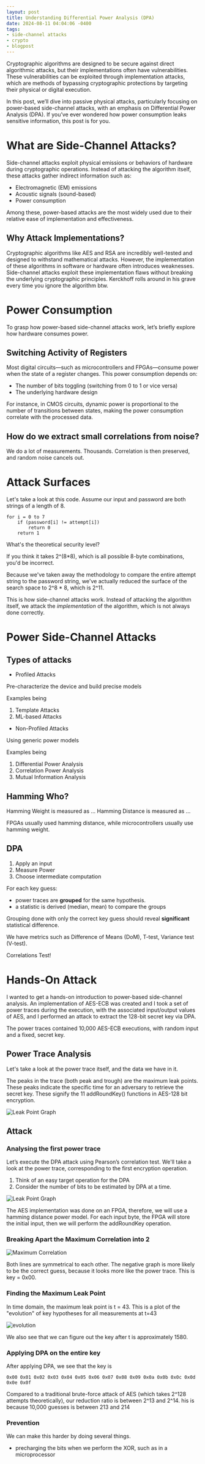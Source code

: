 ```yaml
---
layout: post
title: Understanding Differential Power Analysis (DPA)
date: 2024-08-11 04:04:06 -0400
tags: 
- side-channel attacks
- crypto
- blogpost
---
```


Cryptographic algorithms are designed to be secure against direct algorithmic attacks, but their implementations often have vulnerabilities. These vulnerabilities can be exploited through implementation attacks, which are methods of bypassing cryptographic protections by targeting their physical or digital execution.

In this post, we’ll dive into passive physical attacks, particularly focusing on power-based side-channel attacks, with an emphasis on Differential Power Analysis (DPA). If you’ve ever wondered how power consumption leaks sensitive information, this post is for you.

# What are Side-Channel Attacks?

Side-channel attacks exploit physical emissions or behaviors of hardware during cryptographic operations. Instead of attacking the algorithm itself, these attacks gather indirect information such as:

- Electromagnetic (EM) emissions
- Acoustic signals (sound-based)
- Power consumption

Among these, power-based attacks are the most widely used due to their relative ease of implementation and effectiveness.

## Why Attack Implementations?

Cryptographic algorithms like AES and RSA are incredibly well-tested and designed to withstand mathematical attacks. However, the implementation of these algorithms in software or hardware often introduces weaknesses. Side-channel attacks exploit these implementation flaws without breaking the underlying cryptographic principles. Kerckhoff rolls around in his grave every time you ignore the algorithm btw. 

# Power Consumption

To grasp how power-based side-channel attacks work, let’s briefly explore how hardware consumes power.

## Switching Activity of Registers

Most digital circuits—such as microcontrollers and FPGAs—consume power when the state of a register changes. This power consumption depends on:

- The number of bits toggling (switching from 0 to 1 or vice versa)
- The underlying hardware design

For instance, in CMOS circuits, dynamic power is proportional to the number of transitions between states, making the power consumption correlate with the processed data.

## How do we extract small correlations from noise?

We do a lot of measurements. Thousands. Correlation is then preserved, and random noise cancels out.

# Attack Surfaces

Let's take a look at this code. Assume our input and password are both strings of a length of 8.

```
for i = 0 to 7
    if (password[i] != attempt[i])
        return 0   
    return 1
```

What's the theoretical security level? 

If you think it takes 2^(8*8), which is all possible 8-byte combinations, you'd be incorrect. 

Because we've taken away the methodology to compare the entire attempt string to the password string, we've actually reduced the surface of the search space to 2^8 * 8, which is 2^11. 

This is how side-channel attacks work. Instead of attacking the algorithm itself, we attack the *implementation* of the algorithm, which is not always done correctly. 

# Power Side-Channel Attacks

## Types of attacks

- Profiled Attacks

Pre-characterize the device and build precise models

Examples being 
1. Template Attacks
2. ML-based Attacks

- Non-Profiled Attacks

Using generic power models

Examples being
1. Differential Power Analysis
2. Correlation Power Analysis
3. Mutual Information Analysis

## Hamming Who?

Hamming Weight is measured as ...
Hamming Distance is measured as ...

FPGAs usually used hamming distance, while microcontrollers usually use hamming weight.

## DPA 

1. Apply an input
2. Measure Power
3. Choose intermediate computation

For each key guess:

- power traces are **grouped** for the same hypothesis.
- a statistic is derived (median, mean) to compare the groups 

Grouping done with only the correct key guess should reveal **significant** statistical difference.

We have metrics such as Difference of Means (DoM), T-test, Variance test (V-test).

Correlations Test!

# Hands-On Attack

I wanted to get a hands-on introduction to power-based side-channel analysis. An implementation of AES-ECB was created and I took a set of power traces during the execution, with the associated input/output values of AES, and I performed an attack to extract the 128-bit secret key via DPA. 

The power traces contained 10,000 AES-ECB executions, with random input and a fixed, secret key.

## Power Trace Analysis

Let's take a look at the power trace itself, and the data we have in it. 

The peaks in the trace (both peak and trough) are the maximum leak points. 
These peaks indicate the specific time for an adversary to retrieve the secret key. 
These signify the 11 addRoundKey() functions in AES-128 bit encryption.

![Leak Point Graph](/assets/dpa/1/leakpoints.png)

## Attack

### Analysing the first power trace

Let’s execute the DPA attack using Pearson’s correlation test. We'll take a look at the power trace, corresponding to the first encryption operation.
1. Think of an easy target operation for the DPA 
2. Consider the number of bits to be estimated by DPA at a time.

![Leak Point Graph](/assets/dpa/1/correlation.png)

The AES implementation was done on an FPGA, therefore, we will use a hamming distance power model. For each input byte, the FPGA will store the initial input, then we will perform the addRoundKey operation.

### Breaking Apart the Maximum Correlation into 2 

![Maximum Correlation](/assets/dpa/1/positive-negative.png)

Both lines are symmetrical to each other. The negative graph is more likely to be the correct
guess, because it looks more like the power trace. 
This is key = 0x00.

### Finding the Maximum Leak Point

In time domain, the maximum leak point is t = 43. This is a plot of the "evolution" of key hypotheses for all measurements at t=43

![evolution](/assets/dpa/1/evolution.png)

We also see that we can figure out the key after t is approximately 1580.

### Applying DPA on the entire key

After applying DPA, we see that the key is 

`0x00 0x01 0x02 0x03 0x04 0x05 0x06 0x07 0x08 0x09 0x0a 0x0b 0x0c 0x0d 0x0e 0x0f`

Compared to a traditional brute-force attack of AES (which takes 2^128 attempts theoretically), our reduction ratio is between 2^13 and 2^14. his is because 10,000 guesses is between 213 and 214

### Prevention

We can make this harder by doing several things.

-  precharging the bits when we perform the XOR, such as in a microprocessor